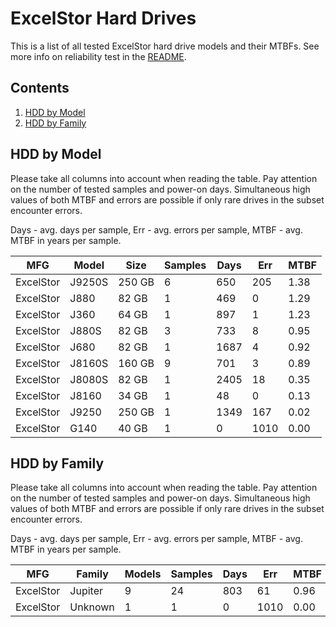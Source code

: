ExcelStor Hard Drives
=====================

This is a list of all tested ExcelStor hard drive models and their MTBFs. See more
info on reliability test in the [README](https://github.com/linuxhw/SMART).

Contents
--------

1. [ HDD by Model  ](#hdd-by-model)
2. [ HDD by Family ](#hdd-by-family)

HDD by Model
------------

Please take all columns into account when reading the table. Pay attention on the
number of tested samples and power-on days. Simultaneous high values of both MTBF
and errors are possible if only rare drives in the subset encounter errors.

Days - avg. days per sample,
Err  - avg. errors per sample,
MTBF - avg. MTBF in years per sample.

| MFG       | Model              | Size   | Samples | Days  | Err   | MTBF |
|-----------|--------------------|--------|---------|-------|-------|------|
| ExcelStor | J9250S             | 250 GB | 6       | 650   | 205   | 1.38   |
| ExcelStor | J880               | 82 GB  | 1       | 469   | 0     | 1.29   |
| ExcelStor | J360               | 64 GB  | 1       | 897   | 1     | 1.23   |
| ExcelStor | J880S              | 82 GB  | 3       | 733   | 8     | 0.95   |
| ExcelStor | J680               | 82 GB  | 1       | 1687  | 4     | 0.92   |
| ExcelStor | J8160S             | 160 GB | 9       | 701   | 3     | 0.89   |
| ExcelStor | J8080S             | 82 GB  | 1       | 2405  | 18    | 0.35   |
| ExcelStor | J8160              | 34 GB  | 1       | 48    | 0     | 0.13   |
| ExcelStor | J9250              | 250 GB | 1       | 1349  | 167   | 0.02   |
| ExcelStor | G140               | 40 GB  | 1       | 0     | 1010  | 0.00   |

HDD by Family
-------------

Please take all columns into account when reading the table. Pay attention on the
number of tested samples and power-on days. Simultaneous high values of both MTBF
and errors are possible if only rare drives in the subset encounter errors.

Days - avg. days per sample,
Err  - avg. errors per sample,
MTBF - avg. MTBF in years per sample.

| MFG       | Family                 | Models | Samples | Days  | Err   | MTBF |
|-----------|------------------------|--------|---------|-------|-------|------|
| ExcelStor | Jupiter                | 9      | 24      | 803   | 61    | 0.96   |
| ExcelStor | Unknown                | 1      | 1       | 0     | 1010  | 0.00   |
